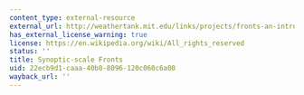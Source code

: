 ```yaml
---
content_type: external-resource
external_url: http://weathertank.mit.edu/links/projects/fronts-an-introduction/fronts-atmosphere-synoptic-scale-fronts
has_external_license_warning: true
license: https://en.wikipedia.org/wiki/All_rights_reserved
status: ''
title: Synoptic-scale Fronts
uid: 22ecb9d1-caaa-40b0-8096-120c060c6a00
wayback_url: ''
---
```


